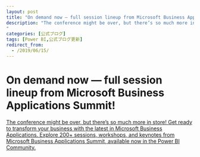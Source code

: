 ```yaml
---
layout: post
title: "On demand now — full session lineup from Microsoft Business Applications Summit!"
description: "The conference might be over, but there’s so much more in store! Get ready to transform your business with the latest in Microsoft Business Applications. Explore 200+ sessions, workshops, and keynotes from Microsoft Business Applications Summit, available now in the Power BI Community.
"
categories: [公式ブログ]
tags: [Power BI,公式ブログ更新]
redirect_from:
  - /2019/06/15/
---
```


# On demand now — full session lineup from Microsoft Business Applications Summit!

[The conference might be over, but there’s so much more in store! Get ready to transform your business with the latest in Microsoft Business Applications. Explore 200+ sessions, workshops, and keynotes from Microsoft Business Applications Summit, available now in the Power BI Community.
](https://powerbi.microsoft.com/ja-jp/blog/on-demand-now-full-session-lineup-from-microsoft-business-applications-summit/)
